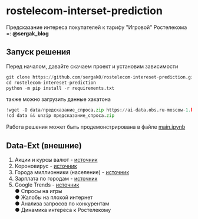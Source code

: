 # rostelecom-interset-prediction
Предсказание интереса покупателей к тарифу "Игровой" Ростелекома =: **@sergak_blog**

## Запуск решения

Перед началом, давайте скачаем проект и установим зависимости

```python
git clone https://github.com/sergak0/rostelecom-intereset-prediction.git
cd rostelecom-intereset-prediction
python -m pip install -r requirements.txt
```

также можно загрузить данные хакатона

```python
!wget -O data/предсказание_спроса.zip https://ai-data.obs.ru-moscow-1.hc.sbercloud.ru/%D0%BF%D1%80%D0%B5%D0%B4%D1%81%D0%BA%D0%B0%D0%B7%D0%B0%D0%BD%D0%B8%D0%B5_%D1%81%D0%BF%D1%80%D0%BE%D1%81%D0%B0.zip
!cd data && unzip предсказание_спроса.zip
```

Работа решения может быть продемонстрирована в файле [main.ipynb](https://github.com/sergak0/rostelecom-intereset-prediction/blob/main/main.ipynb)

## Data-Ext (внешние)

1) Акции и курсы валют - [источник](https://www.finam.ru/profile/moex-akcii/m-video/export/?market=200&em=19737&token=03ANYolqvdH_OCpqOmKHTuwUlhDZGPJnE5jDfayGZllR8LitkREFpwwJ2bDj_kyHDDQzy8sofBMBHo0Lmqlfj7hlkwuiXjog431QHWu_mjDxj2GCOXiWPfhtyZROj4b-hQrUqlIDzjTqpZEviGeAY_7QfjhtXVhDy5iCcOoTFmMwyPoned99OGRSmRHYQoLdKkjea_DSsoKywjBn--1Un1YSr0iYwwef4orGyZ5nZz-5gaDqwHRu_ZkOvFtXGlcpJIghmaNxTIXltOtrtU5pH-ygcPJNKa-If-G9aD1iItLoNe5lt7r00GWFVlak-ZhhmvuxSc3iyiURdZwAtaTcR8uefEpyAkzvHhBELBC16CTf5zxwhn_XcHeuB0v8socMYJgEIYRwLmN8neSPsekpg556u9F2aSLEZcwFkgsYQabcnDlW5Z9E_-qWOVmrq79oWbO61RKhxx6URvT0L0c4Afg0CyeOw7MGqk6DrKPXH3FE_9trF81WKWHM9ZsFK6QvaqDw5akM0GCd8J&code=MVID&apply=0&df=1&mf=0&yf=2020&from=01.01.2020&dt=1&mt=7&yt=2022&to=01.08.2022&p=10&f=MVID_200101_220801&e=.csv&cn=MVID&dtf=3&tmf=1&MSOR=1&mstime=on&mstimever=1&sep=1&sep2=1&datf=1&at=1)
2) Короновирус - [источник](https://github.com/CSSEGISandData/COVID-19/tree/master/csse_covid_19_data/csse_covid_19_time_series)
3) Города миллионники (население) - [источник](https://ru.wikipedia.org/wiki/%D0%93%D0%BE%D1%80%D0%BE%D0%B4%D0%B0-%D0%BC%D0%B8%D0%BB%D0%BB%D0%B8%D0%BE%D0%BD%D0%B5%D1%80%D1%8B_%D0%A0%D0%BE%D1%81%D1%81%D0%B8%D0%B80)
4) Зарплата по городам - [источник](https://bdex.ru/ratings/cities-salary/)
5) Google Trends - [источник](https://trends.google.ru/trends/explore?geo=RU&q=%D0%A0%D0%BE%D1%81%D1%82%D0%B5%D0%BB%D0%B5%D0%BA%D0%BE%D0%BC,%D0%BC%D0%B5%D0%B3%D0%B0%D1%84%D0%BE%D0%BD,%D0%BC%D1%82%D1%81)\
● Спросы на игры\
● Жалобы на плохой интернет\
● Анализа запросов по конкурентам\
● Динамика интереса к Ростелекому
